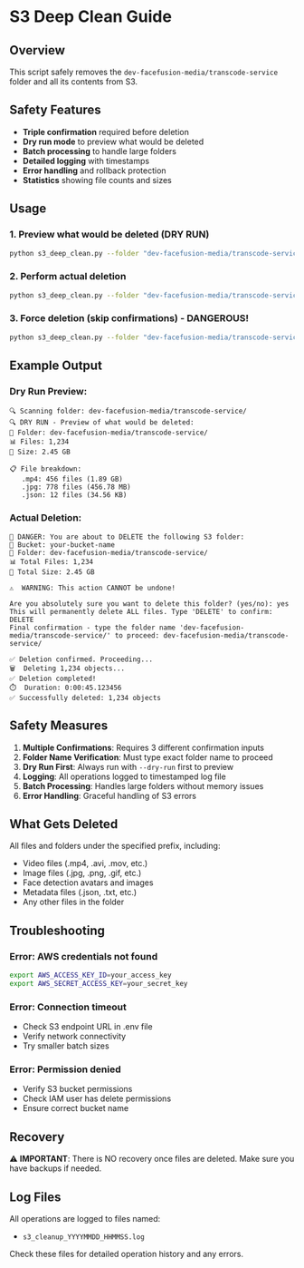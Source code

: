 # S3 Deep Clean Guide

## Overview
This script safely removes the `dev-facefusion-media/transcode-service` folder and all its contents from S3.

## Safety Features
- **Triple confirmation** required before deletion
- **Dry run mode** to preview what would be deleted
- **Batch processing** to handle large folders
- **Detailed logging** with timestamps
- **Error handling** and rollback protection
- **Statistics** showing file counts and sizes

## Usage

### 1. Preview what would be deleted (DRY RUN)
```bash
python s3_deep_clean.py --folder "dev-facefusion-media/transcode-service" --dry-run
```

### 2. Perform actual deletion
```bash
python s3_deep_clean.py --folder "dev-facefusion-media/transcode-service"
```

### 3. Force deletion (skip confirmations) - DANGEROUS!
```bash
python s3_deep_clean.py --folder "dev-facefusion-media/transcode-service" --force
```

## Example Output

### Dry Run Preview:
```
🔍 Scanning folder: dev-facefusion-media/transcode-service/
🔍 DRY RUN - Preview of what would be deleted:
📁 Folder: dev-facefusion-media/transcode-service/
📊 Files: 1,234
💾 Size: 2.45 GB

📋 File breakdown:
   .mp4: 456 files (1.89 GB)
   .jpg: 778 files (456.78 MB)
   .json: 12 files (34.56 KB)
```

### Actual Deletion:
```
🚨 DANGER: You are about to DELETE the following S3 folder:
📁 Bucket: your-bucket-name
📂 Folder: dev-facefusion-media/transcode-service/
📊 Total Files: 1,234
💾 Total Size: 2.45 GB

⚠️  WARNING: This action CANNOT be undone!

Are you absolutely sure you want to delete this folder? (yes/no): yes
This will permanently delete ALL files. Type 'DELETE' to confirm: DELETE
Final confirmation - type the folder name 'dev-facefusion-media/transcode-service/' to proceed: dev-facefusion-media/transcode-service/

✅ Deletion confirmed. Proceeding...
🗑️  Deleting 1,234 objects...
✅ Deletion completed!
⏱️  Duration: 0:00:45.123456
✅ Successfully deleted: 1,234 objects
```

## Safety Measures

1. **Multiple Confirmations**: Requires 3 different confirmation inputs
2. **Folder Name Verification**: Must type exact folder name to proceed
3. **Dry Run First**: Always run with `--dry-run` first to preview
4. **Logging**: All operations logged to timestamped log file
5. **Batch Processing**: Handles large folders without memory issues
6. **Error Handling**: Graceful handling of S3 errors

## What Gets Deleted

All files and folders under the specified prefix, including:
- Video files (.mp4, .avi, .mov, etc.)
- Image files (.jpg, .png, .gif, etc.)
- Face detection avatars and images
- Metadata files (.json, .txt, etc.)
- Any other files in the folder

## Troubleshooting

### Error: AWS credentials not found
```bash
export AWS_ACCESS_KEY_ID=your_access_key
export AWS_SECRET_ACCESS_KEY=your_secret_key
```

### Error: Connection timeout
- Check S3 endpoint URL in .env file
- Verify network connectivity
- Try smaller batch sizes

### Error: Permission denied
- Verify S3 bucket permissions
- Check IAM user has delete permissions
- Ensure correct bucket name

## Recovery
⚠️ **IMPORTANT**: There is NO recovery once files are deleted. Make sure you have backups if needed.

## Log Files
All operations are logged to files named:
- `s3_cleanup_YYYYMMDD_HHMMSS.log`

Check these files for detailed operation history and any errors.